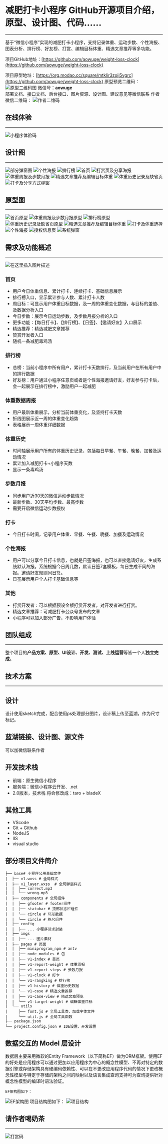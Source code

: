 # 减肥打卡小程序 GitHub开源项目介绍，原型、设计图、代码……
---
基于“微信小程序”实现的减肥打卡小程序，支持记录体重、运动步数、个性海报、图表分析、排行榜、好友榜、打赏、编辑目标体重、精选文章推荐等多功能。

项目GitHub地址：[https://github.com/aowuge/weight-loss-clock](https://github.com/aowuge/weight-loss-clock)

项目原型地址：[https://org.modao.cc/square/mtklir3zoji5vgrc](https://github.com/aowuge/weight-loss-clock)
原型预览二维码：
 ![原型二维码图](https://img-blog.csdnimg.cn/20210224164405131.png#pic_center)
微信号：**aowuge**  
部署文档、接口文档、后台接口、图片资源、设计图、建议意见等微信联系
作者微信二维码：
![作者二维码](https://img-blog.csdnimg.cn/20210224164437340.png?x-oss-process=image/watermark,type_ZmFuZ3poZW5naGVpdGk,shadow_10,text_aHR0cHM6Ly9ibG9nLmNzZG4ubmV0L2Vsa18yMDIx,size_16,color_FFFFFF,t_70#pic_center)
## 在线体验
---
![小程序体验码](https://img-blog.csdnimg.cn/20210224164457472.jpg?x-oss-process=image/watermark,type_ZmFuZ3poZW5naGVpdGk,shadow_10,text_aHR0cHM6Ly9ibG9nLmNzZG4ubmV0L2Vsa18yMDIx,size_16,color_FFFFFF,t_70#pic_center)
## 设计图
---
![部分弹窗图](https://img-blog.csdnimg.cn/20210224164557760.png?x-oss-process=image/watermark,type_ZmFuZ3poZW5naGVpdGk,shadow_10,text_aHR0cHM6Ly9ibG9nLmNzZG4ubmV0L2Vsa18yMDIx,size_16,color_FFFFFF,t_70)
![个性海报](https://img-blog.csdnimg.cn/20210224164557899.png?x-oss-process=image/watermark,type_ZmFuZ3poZW5naGVpdGk,shadow_10,text_aHR0cHM6Ly9ibG9nLmNzZG4ubmV0L2Vsa18yMDIx,size_16,color_FFFFFF,t_70)
![排行榜](https://img-blog.csdnimg.cn/20210224164557714.png?x-oss-process=image/watermark,type_ZmFuZ3poZW5naGVpdGk,shadow_10,text_aHR0cHM6Ly9ibG9nLmNzZG4ubmV0L2Vsa18yMDIx,size_16,color_FFFFFF,t_70)
![首页](https://img-blog.csdnimg.cn/20210224164557637.png?x-oss-process=image/watermark,type_ZmFuZ3poZW5naGVpdGk,shadow_10,text_aHR0cHM6Ly9ibG9nLmNzZG4ubmV0L2Vsa18yMDIx,size_16,color_FFFFFF,t_70)
![打赏页及分享海报](https://img-blog.csdnimg.cn/20210224164557576.png?x-oss-process=image/watermark,type_ZmFuZ3poZW5naGVpdGk,shadow_10,text_aHR0cHM6Ly9ibG9nLmNzZG4ubmV0L2Vsa18yMDIx,size_16,color_FFFFFF,t_70)
![体重周报及步数月报](https://img-blog.csdnimg.cn/20210224164557574.png?x-oss-process=image/watermark,type_ZmFuZ3poZW5naGVpdGk,shadow_10,text_aHR0cHM6Ly9ibG9nLmNzZG4ubmV0L2Vsa18yMDIx,size_16,color_FFFFFF,t_70)
![精选文章推荐及编辑目标体重](https://img-blog.csdnimg.cn/20210224164557526.png?x-oss-process=image/watermark,type_ZmFuZ3poZW5naGVpdGk,shadow_10,text_aHR0cHM6Ly9ibG9nLmNzZG4ubmV0L2Vsa18yMDIx,size_16,color_FFFFFF,t_70)
![体重历史记录及缺省页](https://img-blog.csdnimg.cn/20210224164557463.png?x-oss-process=image/watermark,type_ZmFuZ3poZW5naGVpdGk,shadow_10,text_aHR0cHM6Ly9ibG9nLmNzZG4ubmV0L2Vsa18yMDIx,size_16,color_FFFFFF,t_70)
![打卡及分享方式弹窗](https://img-blog.csdnimg.cn/20210224164557378.png?x-oss-process=image/watermark,type_ZmFuZ3poZW5naGVpdGk,shadow_10,text_aHR0cHM6Ly9ibG9nLmNzZG4ubmV0L2Vsa18yMDIx,size_16,color_FFFFFF,t_70)
## 原型图
---
![首页原型](https://img-blog.csdnimg.cn/20210224164811710.png?x-oss-process=image/watermark,type_ZmFuZ3poZW5naGVpdGk,shadow_10,text_aHR0cHM6Ly9ibG9nLmNzZG4ubmV0L2Vsa18yMDIx,size_16,color_FFFFFF,t_70)
![体重周报及步数月报原型](https://img-blog.csdnimg.cn/20210224164811643.png?x-oss-process=image/watermark,type_ZmFuZ3poZW5naGVpdGk,shadow_10,text_aHR0cHM6Ly9ibG9nLmNzZG4ubmV0L2Vsa18yMDIx,size_16,color_FFFFFF,t_70)
![排行榜原型](https://img-blog.csdnimg.cn/20210224164811632.png?x-oss-process=image/watermark,type_ZmFuZ3poZW5naGVpdGk,shadow_10,text_aHR0cHM6Ly9ibG9nLmNzZG4ubmV0L2Vsa18yMDIx,size_16,color_FFFFFF,t_70)
![体重历史记录及缺省页原型](https://img-blog.csdnimg.cn/20210224164811217.png?x-oss-process=image/watermark,type_ZmFuZ3poZW5naGVpdGk,shadow_10,text_aHR0cHM6Ly9ibG9nLmNzZG4ubmV0L2Vsa18yMDIx,size_16,color_FFFFFF,t_70)
![精选文章推荐及编辑目标体重](https://img-blog.csdnimg.cn/20210224164811180.png?x-oss-process=image/watermark,type_ZmFuZ3poZW5naGVpdGk,shadow_10,text_aHR0cHM6Ly9ibG9nLmNzZG4ubmV0L2Vsa18yMDIx,size_16,color_FFFFFF,t_70)
![打卡及体重选择](https://img-blog.csdnimg.cn/20210224164811138.png?x-oss-process=image/watermark,type_ZmFuZ3poZW5naGVpdGk,shadow_10,text_aHR0cHM6Ly9ibG9nLmNzZG4ubmV0L2Vsa18yMDIx,size_16,color_FFFFFF,t_70)
![个性海报](https://img-blog.csdnimg.cn/20210224164811133.png?x-oss-process=image/watermark,type_ZmFuZ3poZW5naGVpdGk,shadow_10,text_aHR0cHM6Ly9ibG9nLmNzZG4ubmV0L2Vsa18yMDIx,size_16,color_FFFFFF,t_70)
![授权信息页](https://img-blog.csdnimg.cn/20210224164811129.png?x-oss-process=image/watermark,type_ZmFuZ3poZW5naGVpdGk,shadow_10,text_aHR0cHM6Ly9ibG9nLmNzZG4ubmV0L2Vsa18yMDIx,size_16,color_FFFFFF,t_70)
![系统弹窗](https://img-blog.csdnimg.cn/2021022416481117.png?x-oss-process=image/watermark,type_ZmFuZ3poZW5naGVpdGk,shadow_10,text_aHR0cHM6Ly9ibG9nLmNzZG4ubmV0L2Vsa18yMDIx,size_16,color_FFFFFF,t_70)
## 需求及功能概述
---
![在这里插入图片描述](https://img-blog.csdnimg.cn/20210224164956723.png?x-oss-process=image/watermark,type_ZmFuZ3poZW5naGVpdGk,shadow_10,text_aHR0cHM6Ly9ibG9nLmNzZG4ubmV0L2Vsa18yMDIx,size_16,color_FFFFFF,t_70#pic_center)
### 首页
- 用户今日体重信息、累计打卡、连续打卡、基础信息展示
- 排行榜入口，显示累计参与人数、累计打卡人数
- 周目标：可显示用户体重目标数据，及一周的体重变化数据，与目标的差值、及数据分析入口
- 今日步数：展示今日运动步数，及步数月报分析的入口
- 更多功能：【每日打卡】、【排行榜】、【日签】、【邀请好友】入口展示
- 精选推荐：精选减肥文章推荐
- 赞赏开发者入口
- 随机一条减肥毒鸡汤
### 排行榜
- 总榜：当前小程序中所有用户，累计打卡天数排行，及当前用户在所有用户中的排行数据
- 好友榜：用户通过小程序任意页或者是个性海报邀请好友，好友参与打卡后，会一起展示在排行榜中，激励用户一起减肥
### 体重数据周报
- 用户最新体重展示，分析当前体重变化，及坚持打卡天数
- 折线图展示近一周的体重变化趋势
- 表格展示一周体重详细数据
### 体重历史
- 时间轴展示用户所有的体重历史记录，包括每日早餐、午餐、晚餐、加餐及运动情况
- 累计加入减肥打卡+小程序天数
- 显示一条毒鸡汤
### 步数月报
- 同步用户近30天的微信运动步数情况
- 最新步数、30天平均步数、最高步数
- 需要开启微信运动步数授权
### 打卡
- 今日打卡时间，记录用户体重、早餐、午餐、晚餐、加餐及运动情况
### 个性海报
- 用户可以分享今日打卡信息，也就是日签海报，也可以直接邀请好友，生成系统默认海报。系统根据今日周几数，默认日签7套模板，每日生成不同的海报。邀请好友规则同日签。
- 日签展示用户个人打卡基础信息等
### 其他
- 打赏开发者：可以根据预设金额打赏开发者，对开发者进行打赏。
- 精选文章推荐：可减肥打卡公众号发布的文章
- 小程序可以加入部分广告，不影响用户体验
## 团队组成
---
整个项目的**产品方案、原型、UI设计、开发、测试、上线运营**等皆一个人**独立完成**。

## 技术方案
---
## 设计
设计使用sketch完成，配合使用ps处理部分图片，设计稿上传至蓝湖，作为尺寸标记。
## 蓝湖链接、设计图、源文件
可以加微信联系作者
## 开发技术栈
- 前端：原生微信小程序
- 服务端：微信小程序云开发、.net
- 2.0版本，技术栈 将会修改成：taro + bladeX 
## 其他工具
- VScode
- Git + Github
- NodeJS
- IIS
- visual studio
## 部分项目文件简介
```
├── base# 小程序公用基础文件
|  ├── v1.wxss # 全局样式
|  ├── v1_layer.wxss  # 全局弹窗样式
|  |  ├── correct.mp3
|  |  └── wrong.mp3
|  ├── components # 全局组件
|  |  ├── gfooter # footer组件
|  |  ├── statubar # 顶部状态栏组件
|  |  └── circle # 环形数据
|  |  └── circle # 格尺组件
|  ├── config
|  |  ├── ... 小程序请求封装
|  ├── imgs
|  |  ├── ... 图片素材
|  ├── pages # 页面
|  |  ├── miniprogram_npm # antv
|  |  ├── node_modules # 包
|  |  ├── v1-index # 首页
|  |  ├── v1-report-weight # 体重周报
|  |  ├── v1-report-steps # 步数月报
|  |  ├── v1-clock # 打卡
|  |  └── v1-rangking # 排行榜
|  |  ├── v1-history # 体重历史数据
|  |  └── v1-case # 精选文章推荐
|  |  ├── v1-case-view # 精选文章预览
|  |  └── v1-target-weight # 编辑体重目标
|  └── utils
|     ├── font.js # 全局工具类，加载字体文件
|     └── util.js # 全局工具函数
├── package.json
└── project.config.json # IDE设置、开发设置
```
## 数据交互的 Model 层设计
数据层主要采用微软的Entity Framework（以下简称EF）做为ORM框架。使用EF的好处是应用程序可以通过更加以应用程序为中心的概念性模型、不再对特定的数据引擎或存储架构具有硬编码依赖性、可以在不更改应用程序代码的情况下更改概念性模型与特定于存储的架构之间的映射以及语言集成查询支持可为查询提供针对概念性模型的编译时语法验证。

	EF架构图如下：
![EF架构图](https://img-blog.csdnimg.cn/20210224165018325.png?x-oss-process=image/watermark,type_ZmFuZ3poZW5naGVpdGk,shadow_10,text_aHR0cHM6Ly9ibG9nLmNzZG4ubmV0L2Vsa18yMDIx,size_16,color_FFFFFF,t_70#pic_center)
项目结构图如下：
![项目结构](https://img-blog.csdnimg.cn/20210224165029464.png?x-oss-process=image/watermark,type_ZmFuZ3poZW5naGVpdGk,shadow_10,text_aHR0cHM6Ly9ibG9nLmNzZG4ubmV0L2Vsa18yMDIx,size_16,color_FFFFFF,t_70#pic_center)
 ## 请作者喝奶茶
 ---
![打赏码](https://img-blog.csdnimg.cn/20210224165043107.png?x-oss-process=image/watermark,type_ZmFuZ3poZW5naGVpdGk,shadow_10,text_aHR0cHM6Ly9ibG9nLmNzZG4ubmV0L2Vsa18yMDIx,size_16,color_FFFFFF,t_70#pic_center)

